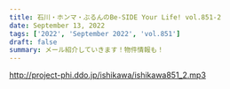 ```yaml
---
title: 石川・ホンマ・ぶるんのBe-SIDE Your Life! vol.851-2
date: September 13, 2022
tags: ['2022', 'September 2022', 'vol.851']
draft: false
summary: メール紹介していきます！物件情報も！
---
```


http://project-phi.ddo.jp/ishikawa/ishikawa851_2.mp3
